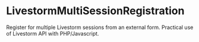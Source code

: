 # LivestormMultiSessionRegistration
Register for multiple Livestorm sessions from an external form. Practical use of Livestorm API with PHP/Javascript.
